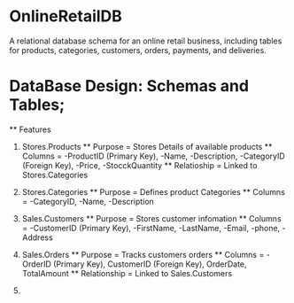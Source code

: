 # OnlineRetailDB
A relational database schema for an online retail business, including tables for products, categories, customers, orders, payments, and deliveries.


# DataBase Design: Schemas and Tables;

** Features

1. Stores.Products
** Purpose = Stores Details of available products
** Columns = -ProductID (Primary Key), -Name, -Description, -CategoryID (Foreign Key), -Price, -StocckQuantity
** Relatioship = Linked to Stores.Categories

2. Stores.Categories
** Purpose = Defines product Categories
** Columns = -CategoryID, -Name, -Description

3. Sales.Customers
** Purpose = Stores customer infomation
** Columns = -CustomerID (Primary Key), -FirstName, -LastName, -Email, -phone, -Address

4. Sales.Orders
** Purpose = Tracks customers orders
** Columns = -OrderID (Primary Key), CustomerID (Foreign Key), OrderDate, TotalAmount
** Relationship = Linked to Sales.Customers

5. 
